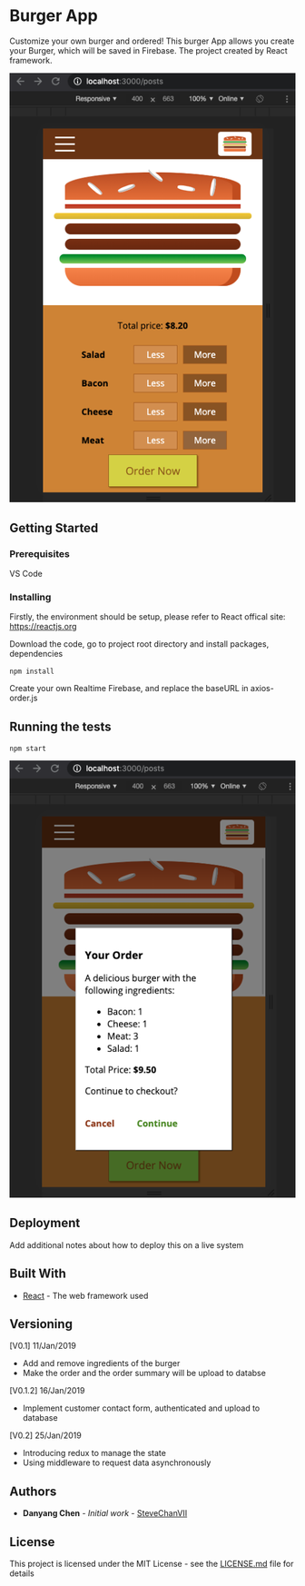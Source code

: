 # Burger App

Customize your own burger and ordered! This burger App allows you create your Burger, which will be saved in Firebase. The project created by React framework.

![Screenshot](/src/assets/burger_app_1.png)

## Getting Started

### Prerequisites

VS Code

### Installing

Firstly, the environment should be setup, please refer to React offical site: https://reactjs.org

Download the code, go to project root directory and install packages, dependencies
```
npm install
```

Create your own Realtime Firebase, and replace the baseURL in axios-order.js


## Running the tests
```
npm start
```
![Screenshot](/src/assets/burger_app_2.png)


## Deployment

Add additional notes about how to deploy this on a live system

## Built With

* [React](https://reactjs.org/) - The web framework used


## Versioning

[V0.1] 11/Jan/2019
* Add and remove ingredients of the burger
* Make the order and the order summary will be upload to databse

[V0.1.2] 16/Jan/2019
* Implement customer contact form, authenticated and upload to database

[V0.2] 25/Jan/2019
* Introducing redux to manage the state
* Using middleware to request data asynchronously

## Authors

* **Danyang Chen** - *Initial work* - [SteveChanVII](https://github.com/stevechanvii/)

## License

This project is licensed under the MIT License - see the [LICENSE.md](LICENSE.md) file for details

